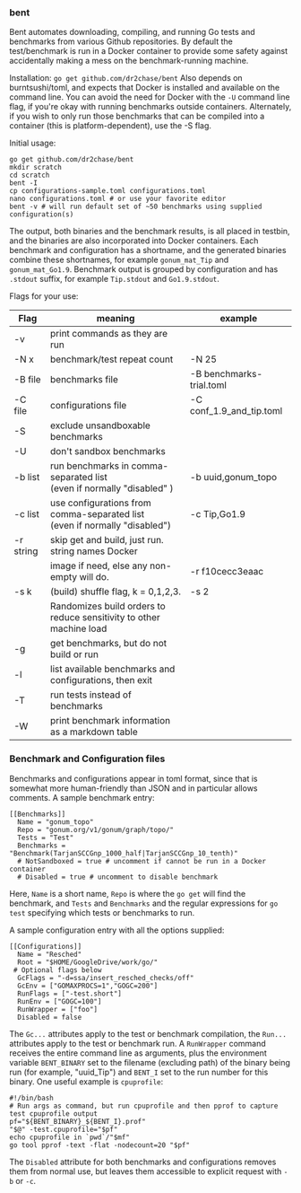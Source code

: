 ### bent

Bent automates downloading, compiling, and running Go tests and benchmarks from various Github repositories.
By default the test/benchmark is run in a Docker container to provide some safety against accidentally making
a mess on the benchmark-running machine.

Installation:
```go get github.com/dr2chase/bent```
Also depends on burntsushi/toml, and expects that Docker is installed and available on the command line.  You can avoid the need for Docker with the `-U` command line flag, if you're okay with running benchmarks outside containers.  Alternately, if you wish to only run those benchmarks that can be compiled into a container (this is platform-dependent), use the -S flag.

Initial usage:

```
go get github.com/dr2chase/bent
mkdir scratch
cd scratch
bent -I
cp configurations-sample.toml configurations.toml
nano configurations.toml # or use your favorite editor
bent -v # will run default set of ~50 benchmarks using supplied configuration(s)
```

The output, both binaries and the benchmark results, is all placed
in testbin, and the binaries are also incorporated into Docker containers.
Each benchmark and configuration has a shortname, and the generated binaries
combine these shortnames, for example `gonum_mat_Tip` and `gonum_mat_Go1.9`.
Benchmark output is grouped by configuration and has `.stdout` suffix, for
example `Tip.stdout` and `Go1.9.stdout`.

Flags for your use:

| Flag | meaning | example |
| --- | --- | --- |
| -v | print commands as they are run | |
| -N x | benchmark/test repeat count | -N 25 |
| -B file | benchmarks file | -B benchmarks-trial.toml |
| -C file | configurations file | -C conf_1.9_and_tip.toml |
| -S | exclude unsandboxable benchmarks | |
| -U | don't sandbox benchmarks | |
| -b list | run benchmarks in comma-separated list <br> (even if normally "disabled" )| -b uuid,gonum_topo |
| -c list | use configurations from comma-separated list <br> (even if normally "disabled") | -c Tip,Go1.9 |
| -r string | skip get and build, just run. string names Docker | |
|           | image if need, else any non-empty will do. | -r f10cecc3eaac |
| -s k | (build) shuffle flag, k = 0,1,2,3.  | -s 2 |
|        | Randomizes build orders to reduce sensitivity to other machine load ||
| -g | get benchmarks, but do not build or run | |
| -l | list available benchmarks and configurations, then exit | |
| -T | run tests instead of benchmarks | |
| -W | print benchmark information as a markdown table | |

### Benchmark and Configuration files

Benchmarks and configurations appear in toml format, since that is
somewhat more human-friendly than JSON and in particular allows comments.
A sample benchmark entry:
```
[[Benchmarks]]
  Name = "gonum_topo"
  Repo = "gonum.org/v1/gonum/graph/topo/"
  Tests = "Test"
  Benchmarks = "Benchmark(TarjanSCCGnp_1000_half|TarjanSCCGnp_10_tenth)"
  # NotSandboxed = true # uncomment if cannot be run in a Docker container
  # Disabled = true # uncomment to disable benchmark
```
Here, `Name` is a short name, `Repo` is where the `go get` will find the benchmark, and `Tests` and `Benchmarks` and the
regular expressions for `go test` specifying which tests or benchmarks to run.

A sample configuration entry with all the options supplied:
```
[[Configurations]]
  Name = "Resched"
  Root = "$HOME/GoogleDrive/work/go/"
 # Optional flags below
  GcFlags = "-d=ssa/insert_resched_checks/off"
  GcEnv = ["GOMAXPROCS=1","GOGC=200"]
  RunFlags = ["-test.short"]
  RunEnv = ["GOGC=100"]
  RunWrapper = ["foo"]
  Disabled = false
```
The `Gc...` attributes apply to the test or benchmark compilation, the `Run...` attributes apply to the test or benchmark run.
A `RunWrapper` command receives the entire command line as arguments, plus the environment variable `BENT_BINARY` set to the filename
(excluding path) of the binary being run (for example, "uuid_Tip") and `BENT_I` set to the run number for this binary.  One useful example is `cpuprofile`:
```
#!/bin/bash
# Run args as command, but run cpuprofile and then pprof to capture test cpuprofile output
pf="${BENT_BINARY}_${BENT_I}.prof" 
"$@" -test.cpuprofile="$pf"
echo cpuprofile in `pwd`/"$mf"
go tool pprof -text -flat -nodecount=20 "$pf"
```

The `Disabled` attribute for both benchmarks and configurations removes them from normal use, but leaves them accessible to explicit request with `-b` or `-c`.
